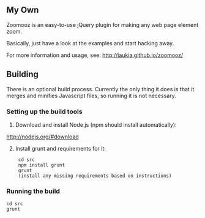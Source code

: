 ## My Own

Zoomooz is an easy-to-use jQuery plugin for making any web page element zoom.

Basically, just have a look at the examples and start hacking away.

For more information and usage, see: http://jaukia.github.io/zoomooz/

## Building

There is an optional build process. Currently the only thing it does is that it merges and minifies Javascript files, so running it is not necessary.

### Setting up the build tools

1. Download and install Node.js (npm should install automatically):

  http://nodejs.org/#download
    
2. Install grunt and requirements for it:

        cd src
        npm install grunt
        grunt
        (install any missing requirements based on instructions)

### Running the build

    cd src
    grunt
